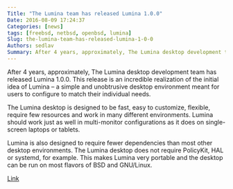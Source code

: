 ```yaml
---
Title: "The Lumina team has released Lumina 1.0.0"
Date: 2016-08-09 17:24:37
Categories: [news]
tags: [freebsd, netbsd, openbsd, lumina]
Slug: the-lumina-team-has-released-lumina-1-0-0
Authors: sedlav
Summary: After 4 years, approximately, The Lumina desktop development team has released Lumina 1.0.0. This release is an incredible realization of the initial
---
```


After 4 years, approximately, The Lumina desktop development team has released Lumina 1.0.0. This release is an incredible realization of the initial idea of Lumina – a simple and unobtrusive desktop environment meant for users to configure to match their individual needs.

The Lumina desktop is designed to be fast, easy to customize, flexible, require few resources and work in many different environments. Lumina should work just as well in multi-monitor configurations as it does on single-screen laptops or tablets.

Lumina is also designed to require fewer dependencies than most other desktop environments. The Lumina desktop does not require PolicyKit, HAL or systemd, for example. This makes Lumina very portable and the desktop can be run on most flavors of BSD and GNU/Linux.

[Link](https://lumina-desktop.org/version-1-0-0-released/)

